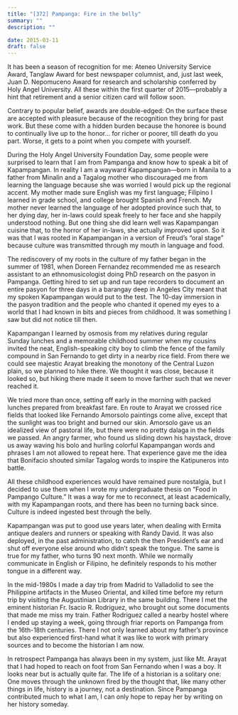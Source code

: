 ```yaml
---
title: "[372] Pampanga: Fire in the belly"
summary: ""
description: ""

date: 2015-03-11
draft: false
---
```


It has been a season of recognition for me: Ateneo University Service Award, Tanglaw Award for best newspaper columnist, and, just last week, Juan D. Nepomuceno Award for research and scholarship conferred by Holy Angel University. All these within the first quarter of 2015—probably a hint that retirement and a senior citizen card will follow soon.

Contrary to popular belief, awards are double-edged: On the surface these are accepted with pleasure because of the recognition they bring for past work. But these come with a hidden burden because the honoree is bound to continually live up to the honor… for richer or poorer, till death do you part. Worse, it gets to a point when you compete with yourself.

During the Holy Angel University Foundation Day, some people were surprised to learn that I am from Pampanga and know how to speak a bit of Kapampangan. In reality I am a wayward Kapampangan—born in Manila to a father from Minalin and a Tagalog mother who discouraged me from learning the language because she was worried I would pick up the regional accent. My mother made sure English was my first language; Filipino I learned in grade school, and college brought Spanish and French. My mother never learned the language of her adopted province such that, to her dying day, her in-laws could speak freely to her face and she happily understood nothing. But one thing she did learn well was Kapampangan cuisine that, to the horror of her in-laws, she actually improved upon. So it was that I was rooted in Kapampangan in a version of Freud’s “oral stage” because culture was transmitted through my mouth in language and food.

The rediscovery of my roots in the culture of my father began in the summer of 1981, when Doreen Fernandez recommended me as research assistant to an ethnomusicologist doing PhD research on the pasyon in Pampanga. Getting hired to set up and run tape recorders to document an entire pasyon for three days in a barangay deep in Angeles City meant that my spoken Kapampangan would put to the test. The 10-day immersion in the pasyon tradition and the people who chanted it opened my eyes to a world that I had known in bits and pieces from childhood. It was something I saw but did not notice till then.

Kapampangan I learned by osmosis from my relatives during regular Sunday lunches and a memorable childhood summer when my cousins invited the neat, English-speaking city boy to climb the fence of the family compound in San Fernando to get dirty in a nearby rice field. From there we could see majestic Arayat breaking the monotony of the Central Luzon plain, so we planned to hike there. We thought it was close, because it looked so, but hiking there made it seem to move farther such that we never reached it.

We tried more than once, setting off early in the morning with packed lunches prepared from breakfast fare. En route to Arayat we crossed rice fields that looked like Fernando Amorsolo paintings come alive, except that the sunlight was too bright and burned our skin. Amorsolo gave us an idealized view of pastoral life, but there were no pretty dalaga in the fields we passed. An angry farmer, who found us sliding down his haystack, drove us away waving his bolo and hurling colorful Kapampangan words and phrases I am not allowed to repeat here. That experience gave me the idea that Bonifacio shouted similar Tagalog words to inspire the Katipuneros into battle.

All these childhood experiences would have remained pure nostalgia, but I decided to use them when I wrote my undergraduate thesis on “Food in Pampango Culture.” It was a way for me to reconnect, at least academically, with my Kapampangan roots, and there has been no turning back since. Culture is indeed ingested best through the belly.

Kapampangan was put to good use years later, when dealing with Ermita antique dealers and runners or speaking with Randy David. It was also deployed, in the past administration, to catch the then President’s ear and shut off everyone else around who didn’t speak the tongue. The same is true for my father, who turns 90 next month. While we normally communicate in English or Filipino, he definitely responds to his mother tongue in a different way.

In the mid-1980s I made a day trip from Madrid to Valladolid to see the Philippine artifacts in the Museo Oriental, and killed time before my return trip by visiting the Augustinian Library in the same building. There I met the eminent historian Fr. Isacio R. Rodriguez, who brought out some documents that made me miss my train. Father Rodriguez called a nearby hostel where I ended up staying a week, going through friar reports on Pampanga from the 16th-18th centuries. There I not only learned about my father’s province but also experienced first-hand what it was like to work with primary sources and to become the historian I am now.

In retrospect Pampanga has always been in my system, just like Mt. Arayat that I had hoped to reach on foot from San Fernando when I was a boy. It looks near but is actually quite far. The life of a historian is a solitary one: One moves through the unknown fired by the thought that, like many other things in life, history is a journey, not a destination. Since Pampanga contributed much to what I am, I can only hope to repay her by writing on her history someday.

